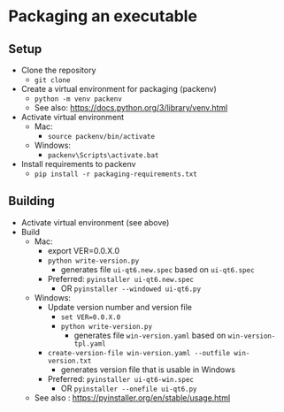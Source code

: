 # Packaging an executable

## Setup
- Clone the repository
  - `git clone`
- Create a virtual environment for packaging (packenv)
  - `python -m venv packenv`
  - See also: https://docs.python.org/3/library/venv.html
- Activate virtual environment
  - Mac:
    - `source packenv/bin/activate`
  - Windows:
    - `packenv\Scripts\activate.bat`
 - Install requirements to packenv
   - `pip install -r packaging-requirements.txt`

## Building
- Activate virtual environment (see above)
- Build
  - Mac:
    - export VER=0.0.X.0
    - `python write-version.py`
      - generates file `ui-qt6.new.spec` based on `ui-qt6.spec`
    - Preferred: `pyinstaller ui-qt6.new.spec`
      - OR `pyinstaller --windowed ui-qt6.py`
  - Windows:
    - Update version number and version file 
      - `set VER=0.0.X.0`
      - `python write-version.py`
        - generates file `win-version.yaml` based on `win-version-tpl.yaml`
     - `create-version-file win-version.yaml --outfile win-version.txt`
        - generates version file that is usable in Windows
    - Preferred: `pyinstaller ui-qt6-win.spec`
      - OR `pyinstaller --onefile ui-qt6.py`
  - See also : https://pyinstaller.org/en/stable/usage.html

